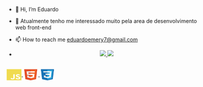- 👋 Hi, I’m Eduardo
- 👀    Atualmente tenho me interessado muito pela  area de desenvolvimento web front-end
- 📫 How to reach me  eduardoemery7@gmail.com
- <div align="center">


  <a href="https://github.com/Eduemery">
 
  <img height="180em" src="https://github-readme-stats.vercel.app/api?username=Eduemery&show_icons=true&theme=dracula&include_all_commits=true&count_private=true"/>

  <img height="180em" src="https://github-readme-stats.vercel.app/api/top-langs/?username=Eduemery&layout=compact&langs_count=7&theme=dracula"/>

</div>
   <div style="display: inline_block"><br>

<img align="center" alt="Rafa-Js" height="30" width="40" src="https://raw.githubusercontent.com/devicons/devicon/master/icons/javascript/javascript-plain.svg">
<img align="center" alt="Rafa-HTML" height="30" width="40" src="https://raw.githubusercontent.com/devicons/devicon/master/icons/html5/html5-original.svg">

<img align="center" alt="Rafa-CSS" height="30" width="40" src="https://raw.githubusercontent.com/devicons/devicon/master/icons/css3/css3-original.svg">

</div>

<!---
Eduemery/Eduemery is a ✨ special ✨ repository because its `README.md` (this file) appears on your GitHub profile.
You can click the Preview link to take a look at your changes.
--->
